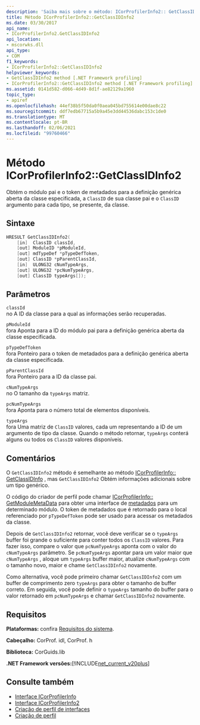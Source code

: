 ```yaml
---
description: 'Saiba mais sobre o método: ICorProfilerInfo2:: GetClassIDInfo2'
title: Método ICorProfilerInfo2::GetClassIDInfo2
ms.date: 03/30/2017
api_name:
- ICorProfilerInfo2.GetClassIDInfo2
api_location:
- mscorwks.dll
api_type:
- COM
f1_keywords:
- ICorProfilerInfo2::GetClassIDInfo2
helpviewer_keywords:
- GetClassIDInfo2 method [.NET Framework profiling]
- ICorProfilerInfo2::GetClassIDInfo2 method [.NET Framework profiling]
ms.assetid: 0141d582-d066-4d49-8d1f-ae82129a1960
topic_type:
- apiref
ms.openlocfilehash: 44ef38b5f50da0f0aea045bd755614e00dae8c22
ms.sourcegitcommit: ddf7edb67715a5b9a45e3dd44536dabc153c1de0
ms.translationtype: MT
ms.contentlocale: pt-BR
ms.lasthandoff: 02/06/2021
ms.locfileid: "99760466"
---
```

# <a name="icorprofilerinfo2getclassidinfo2-method"></a>Método ICorProfilerInfo2::GetClassIDInfo2

Obtém o módulo pai e o token de metadados para a definição genérica aberta da classe especificada, a `ClassID` de sua classe pai e o `ClassID` argumento para cada tipo, se presente, da classe.  
  
## <a name="syntax"></a>Sintaxe  
  
```cpp  
HRESULT GetClassIDInfo2(  
    [in]  ClassID classId,  
    [out] ModuleID *pModuleId,  
    [out] mdTypeDef *pTypeDefToken,  
    [out] ClassID *pParentClassId,  
    [in]  ULONG32 cNumTypeArgs,  
    [out] ULONG32 *pcNumTypeArgs,  
    [out] ClassID typeArgs[]);  
```  
  
## <a name="parameters"></a>Parâmetros  

 `classId`  
 no A ID da classe para a qual as informações serão recuperadas.  
  
 `pModuleId`  
 fora Aponta para a ID do módulo pai para a definição genérica aberta da classe especificada.  
  
 `pTypeDefToken`  
 fora Ponteiro para o token de metadados para a definição genérica aberta da classe especificada.  
  
 `pParentClassId`  
 fora Ponteiro para a ID da classe pai.  
  
 `cNumTypeArgs`  
 no O tamanho da `typeArgs` matriz.  
  
 `pcNumTypeArgs`  
 fora Aponta para o número total de elementos disponíveis.  
  
 `typeArgs`  
 fora Uma matriz de `ClassID` valores, cada um representando a ID de um argumento de tipo da classe. Quando o método retornar, `typeArgs` conterá alguns ou todos os `ClassID` valores disponíveis.  
  
## <a name="remarks"></a>Comentários  

 O `GetClassIDInfo2` método é semelhante ao método [ICorProfilerInfo:: GetClassIDInfo](icorprofilerinfo-getclassidinfo-method.md) , mas `GetClassIDInfo2` Obtém informações adicionais sobre um tipo genérico.  
  
 O código do criador de perfil pode chamar [ICorProfilerInfo:: GetModuleMetaData](icorprofilerinfo-getmodulemetadata-method.md) para obter uma interface de [metadados](../metadata/index.md) para um determinado módulo. O token de metadados que é retornado para o local referenciado por `pTypeDefToken` pode ser usado para acessar os metadados da classe.  
  
 Depois de `GetClassIDInfo2` retornar, você deve verificar se o `typeArgs` buffer foi grande o suficiente para conter todos os `ClassID` valores. Para fazer isso, compare o valor que `pcNumTypeArgs` aponta com o valor do `cNumTypeArgs` parâmetro. Se `pcNumTypeArgs` apontar para um valor maior que `cNumTypeArgs` , aloque um `typeArgs` buffer maior, atualize `cNumTypeArgs` com o tamanho novo, maior e chame `GetClassIDInfo2` novamente.  
  
 Como alternativa, você pode primeiro chamar `GetClassIDInfo2` com um buffer de comprimento zero `typeArgs` para obter o tamanho de buffer correto. Em seguida, você pode definir o `typeArgs` tamanho do buffer para o valor retornado em `pcNumTypeArgs` e chamar `GetClassIDInfo2` novamente.  
  
## <a name="requirements"></a>Requisitos  

 **Plataformas:** confira [Requisitos do sistema](../../get-started/system-requirements.md).  
  
 **Cabeçalho:** CorProf. idl, CorProf. h  
  
 **Biblioteca:** CorGuids.lib  
  
 **.NET Framework versões:**[!INCLUDE[net_current_v20plus](../../../../includes/net-current-v20plus-md.md)]  
  
## <a name="see-also"></a>Consulte também

- [Interface ICorProfilerInfo](icorprofilerinfo-interface.md)
- [Interface ICorProfilerInfo2](icorprofilerinfo2-interface.md)
- [Criação de perfil de interfaces](profiling-interfaces.md)
- [Criação de perfil](index.md)
